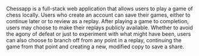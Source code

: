 Chessapp is a full-stack web application that allows users to play a game of chess locally. Users who create an account can save their games, either to continue later or to review as a replay. After playing a game to completion, users may choose to make their replays publicly available. Whether to avoid the agony of defeat or just to experiment with what might have been, users can also choose to branch off from any point in a replay, continuing the game from that point and creating a new, modified copy to save a share.